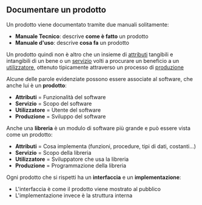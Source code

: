 ## Documentare un prodotto
Un prodotto viene documentato tramite due manuali solitamente:
- **Manuale Tecnico**: descrive **come è fatto** un prodotto
- **Manuale d'uso**: descrive **cosa fa** un prodotto

Un prodotto quindi non è altro che un insieme di <u>attributi</u> tangibili e intangibili di un bene o un <u>servizio</u> volti a procurare un beneficio a un <u>utilizzatore</u>, ottenuto tipicamente attraverso un processo di <u>produzione</u>

Alcune delle parole evidenziate possono essere associate al software, che anche lui è un **prodotto**:
- **Attributi** = Funzionalità del software
- **Servizio** = Scopo del software
- **Utilizzatore** = Utente del software
- **Produzione** = Sviluppo del software

Anche una **libreria** è un modulo di software più grande e può essere vista come un prodotto:
- **Attributi** = Cosa implementa (funzioni, procedure, tipi di dati, costanti...)
- **Servizio** = Scopo della libreria
- **Utilizzatore** = Sviluppatore che usa la libreria
- **Produzione** = Programmazione della libreria

Ogni prodotto che si rispetti ha un **interfaccia** e un **implementazione**:
- L'interfaccia è come il prodotto viene mostrato al pubblico
- L'implementazione invece è la struttura interna
